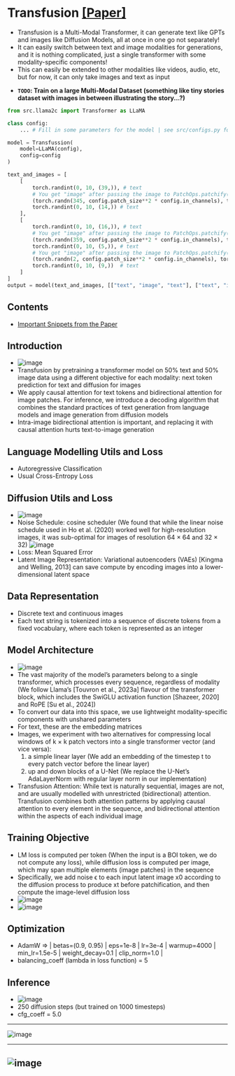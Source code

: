 # Transfusion [[Paper]](https://arxiv.org/pdf/2408.11039v1)
* Transfusion is a Multi-Modal Transformer, it can generate text like GPTs and images like Diffusion Models, all at once in one go not separately!
* It can easily switch between text and image modalities for generations, and it is nothing complicated, just a single transformer with some modality-specific components!
* This can easily be extended to other modalities like videos, audio, etc, but for now, it can only take images and text as input
<!-- * For now I have **"test-trained"** it on
  * Fashion MNIST Dataset (contains images of Fashion Items like T-shirt/top, Trouser, Pullover, Dress, Coat, Sandal, Shirt, Sneaker, Bag, Ankle boot
  * MNIST Dataset (contains images of Digits from 0 to 9)
  * I have taken the classes as text and trained it. See below for some generated examples... -->
* **`TODO`: Train on a large Multi-Modal Dataset (something like tiny stories dataset with images in between illustrating the story...?)**

```python
from src.llama2c import Transformer as LLaMA

class config:
    ... # Fill in some parameters for the model | see src/configs.py for reference

model = Transfussion(
    model=LLaMA(config),
    config=config
)

text_and_images = [
    [
        torch.randint(0, 10, (39,)), # text
        # You get "image" after passing the image to PatchOps.patchify() while preprocessing
        (torch.randn(345, config.patch_size**2 * config.in_channels), torch.randint(0, config.num_timesteps, (1,))), # (image, timestep)
        torch.randint(0, 10, (14,)) # text
    ],
    [
        torch.randint(0, 10, (16,)), # text
        # You get "image" after passing the image to PatchOps.patchify() while preprocessing
        (torch.randn(359, config.patch_size**2 * config.in_channels), torch.randint(0, config.num_timesteps, (1,))), # (image, timestep)
        torch.randint(0, 10, (5,)), # text
        # You get "image" after passing the image to PatchOps.patchify() while preprocessing
        (torch.randn(2, config.patch_size**2 * config.in_channels), torch.randint(0, config.num_timesteps, (1,))),   # (image, timestep)
        torch.randint(0, 10, (9,))  # text
    ]
]
output = model(text_and_images, [["text", "image", "text"], ["text", "image", "text", "image", "text"]])
```

## Contents
<!-- * [Test Trained on Fashion MNIST Dataset](https://github.com/VachanVY/Transfusion.torch/tree/main?tab=readme-ov-file#test-trained-on-fashion-mnist-dataset) <===> [Training Notebook with some generated samples](https://github.com/VachanVY/Transfusion.torch/blob/main/fashion_mnist_test_transfusion.ipynb)
* [Test Trained on MNIST dataset](https://github.com/VachanVY/Transfusion.torch/tree/main?tab=readme-ov-file#test-trained-on-mnist-dataset) <===> [Training Notebook with some generated samples](https://github.com/VachanVY/Transfusion.torch/blob/main/mnist_test_transfusion.ipynb) -->
* [Important Snippets from the Paper](https://github.com/VachanVY/Transfusion.torch/tree/main?tab=readme-ov-file#introduction)
  
<!-- ## Test Trained on Fashion MNIST Dataset
* Can produce 2 images of Fashion Items along with the text (in the form of tokens) shown above the respective images
  <!-- the integers above the images can be interpreted using this dictionary -->
  <!-- ```python
  {'T-shirt/top': 0,
    'Trouser': 1,
    'Pullover': 2,
    'Dress': 3,
    'Coat': 4,
    'Sandal': 5,
    'Shirt': 6,
    'Sneaker': 7,
    'Bag': 8,
    'Ankle boot': 9}
  ``` -->
  <!-- So `5` means it's a sandal and `0` means it's a T-shirt/top from the below image and just like that some more examples. Use the dictionary to interpret the tokens as text (for now, will change it)\
  ![download](https://github.com/user-attachments/assets/113abcdd-6de5-4c9e-81e6-d9a7b2671293)
  
  ---
  `8` is a bag\
  ![download](https://github.com/user-attachments/assets/6dca45c8-68be-45d8-83fa-9fa90e0a5b11)
* See [this notebook](https://github.com/VachanVY/Transfusion.torch/blob/main/fashion_mnist_test_transfusion.ipynb) for more examples.

## Test Trained on MNIST dataset
* Generates text and images in an alternating way as shown below
    
  ![download](https://github.com/user-attachments/assets/bcd1c1dd-2225-4de1-ad13-e01da6c0fc5c)
  ---
  ![download](https://github.com/user-attachments/assets/df825844-7629-44b4-9b32-06c9d66a7198)
* See [this notebook](https://github.com/VachanVY/Transfusion.torch/blob/main/mnist_test_transfusion.ipynb) for more examples -->

## Introduction
* ![image](https://github.com/user-attachments/assets/342f8647-e4bc-48bc-99ce-d53332e725b8)
* Transfusion by pretraining a transformer model on 50% text and 50% image data using a different objective for each modality: next token prediction for text and diffusion for images
* We apply causal attention for text tokens and bidirectional
attention for image patches. For inference, we introduce a decoding algorithm that combines the
standard practices of text generation from language models and image generation from diffusion
models
* Intra-image bidirectional attention is important, and replacing it with causal
attention hurts text-to-image generation

## Language Modelling Utils and Loss
* Autoregressive Classification
* Usual Cross-Entropy Loss

## Diffusion Utils and Loss
* ![image](https://github.com/user-attachments/assets/7d03be4a-4426-4191-8ebb-5cb95fc5faac)
* Noise Schedule: cosine scheduler
  (We found that while the linear noise schedule used in Ho et al. (2020) worked well for high-resolution images, it was sub-optimal for images of 
   resolution 64 × 64 and 32 × 32)
  ![image](https://github.com/user-attachments/assets/7e9bbb6f-5cb9-4b23-aa7c-a42e7fbd03e1)
* Loss: Mean Squared Error
* Latent Image Representation: Variational autoencoders (VAEs) [Kingma and Welling, 2013] can save compute by
encoding images into a lower-dimensional latent space

## Data Representation
* Discrete text and continuous images
* Each text string is tokenized into a sequence of discrete tokens from a fixed vocabulary,
where each token is represented as an integer

## Model Architecture
* ![image](https://github.com/user-attachments/assets/a185a2ed-3459-4030-9b90-78ae30e75b1d)
* The vast majority of the model’s parameters belong to a single transformer,
which processes every sequence, regardless of modality (We follow Llama’s [Touvron et al., 2023a] flavour of the transformer block, which includes the SwiGLU
activation function [Shazeer, 2020] and RoPE [Su et al., 2024])
* To convert our data into this space, we use lightweight modality-specific components with unshared parameters
* For text, these are the embedding matrices
* Images, we experiment with two alternatives for compressing local windows of k × k patch vectors into a single transformer vector (and vice versa):
  1. a simple linear layer (We add an embedding of the timestep t to every patch vector before the linear layer)
  2. up and down blocks of a U-Net (We replace the U-Net’s AdaLayerNorm with regular layer norm in our implementation)
* Transfusion Attention: While text is naturally sequential, images are not, and are usually
modelled with unrestricted (bidirectional) attention. Transfusion combines both attention patterns
by applying causal attention to every element in the sequence, and bidirectional attention within the
aspects of each individual image

## Training Objective
* LM loss is computed per token (When the input is a BOI token, we do not compute any loss), while diffusion loss is computed per image, which may span multiple
elements (image patches) in the sequence
* Specifically, we add noise ϵ to each input latent image
x0 according to the diffusion process to produce xt before patchification, and then compute the
image-level diffusion loss
* ![image](https://github.com/user-attachments/assets/75015697-691d-452a-8b20-23b3d4fbe7e6)
* ![image](https://github.com/user-attachments/assets/289d4252-1ebc-4298-8086-a0fcc5b675a3)


## Optimization
* AdamW => | betas=(0.9, 0.95) | eps=1e-8 | lr=3e-4 | warmup=4000 | min_lr=1.5e-5 | weight_decay=0.1 | clip_norm=1.0 |
* balancing_coeff (lambda in loss function) = 5

## Inference
* ![image](https://github.com/user-attachments/assets/f6e7969e-02a6-416d-90e4-ae6dca3b3c93)
* 250 diffusion steps (but trained on 1000 timesteps)
* cfg_coeff = 5.0

---
![image](https://github.com/user-attachments/assets/53992abe-c322-4031-a49f-d48924c9e52d)

---
![image](https://github.com/user-attachments/assets/70afb4df-cf92-47b3-b3a2-c74a6f6310a6)
---
